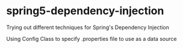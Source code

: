 # spring5-dependency-injection
Trying out different techniques for Spring's Dependency Injection 

Using Config Class to specify .properties file to use as a data source 
